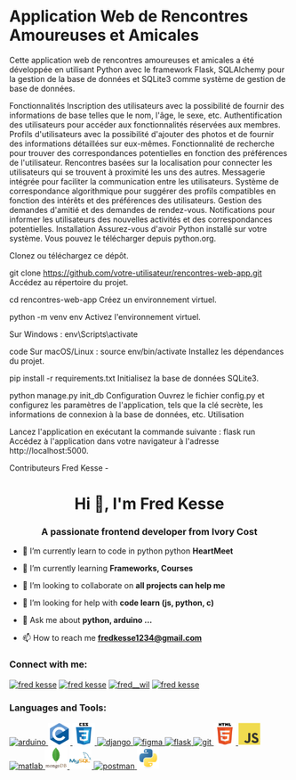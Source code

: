 # Application Web de Rencontres Amoureuses et Amicales

Cette application web de rencontres amoureuses et amicales a été développée en utilisant Python avec le framework Flask, SQLAlchemy pour la gestion de la base de données et SQLite3 comme système de gestion de base de données.

Fonctionnalités
Inscription des utilisateurs avec la possibilité de fournir des informations de base telles que le nom, l'âge, le sexe, etc.
Authentification des utilisateurs pour accéder aux fonctionnalités réservées aux membres.
Profils d'utilisateurs avec la possibilité d'ajouter des photos et de fournir des informations détaillées sur eux-mêmes.
Fonctionnalité de recherche pour trouver des correspondances potentielles en fonction des préférences de l'utilisateur.
Rencontres basées sur la localisation pour connecter les utilisateurs qui se trouvent à proximité les uns des autres.
Messagerie intégrée pour faciliter la communication entre les utilisateurs.
Système de correspondance algorithmique pour suggérer des profils compatibles en fonction des intérêts et des préférences des utilisateurs.
Gestion des demandes d'amitié et des demandes de rendez-vous.
Notifications pour informer les utilisateurs des nouvelles activités et des correspondances potentielles.
Installation
Assurez-vous d'avoir Python installé sur votre système. Vous pouvez le télécharger depuis python.org.

Clonez ou téléchargez ce dépôt.


git clone https://github.com/votre-utilisateur/rencontres-web-app.git
Accédez au répertoire du projet.


cd rencontres-web-app
Créez un environnement virtuel.


python -m venv env
Activez l'environnement virtuel.

Sur Windows :
env\Scripts\activate

code
Sur macOS/Linux :
source env/bin/activate
Installez les dépendances du projet.


pip install -r requirements.txt
Initialisez la base de données SQLite3.


python manage.py init_db
Configuration
Ouvrez le fichier config.py et configurez les paramètres de l'application, tels que la clé secrète, les informations de connexion à la base de données, etc.
Utilisation

Lancez l'application en exécutant la commande suivante :
flask run
Accédez à l'application dans votre navigateur à l'adresse http://localhost:5000.

Contributeurs
Fred Kesse -

<h1 align="center">Hi 👋, I'm Fred Kesse</h1>
<h3 align="center">A passionate frontend developer from Ivory Cost</h3>

- 🔭 I’m currently learn to code in python python **HeartMeet**

- 🌱 I’m currently learning **Frameworks, Courses**

- 👯 I’m looking to collaborate on **all projects can help me**

- 🤝 I’m looking for help with **code learn (js, python, c)**

- 💬 Ask me about **python, arduino ...**

- 📫 How to reach me **fredkesse1234@gmail.com**

<h3 align="left">Connect with me:</h3>
<p align="left">
<a href="https://linkedin.com/in/fred kesse" target="blank"><img align="center" src="https://raw.githubusercontent.com/rahuldkjain/github-profile-readme-generator/master/src/images/icons/Social/linked-in-alt.svg" alt="fred kesse" height="30" width="40" /></a>
<a href="https://fb.com/fred kesse" target="blank"><img align="center" src="https://raw.githubusercontent.com/rahuldkjain/github-profile-readme-generator/master/src/images/icons/Social/facebook.svg" alt="fred kesse" height="30" width="40" /></a>
<a href="https://instagram.com/fred__wil" target="blank"><img align="center" src="https://raw.githubusercontent.com/rahuldkjain/github-profile-readme-generator/master/src/images/icons/Social/instagram.svg" alt="fred__wil" height="30" width="40" /></a>
<a href="https://www.youtube.com/c/fred kesse" target="blank"><img align="center" src="https://raw.githubusercontent.com/rahuldkjain/github-profile-readme-generator/master/src/images/icons/Social/youtube.svg" alt="fred kesse" height="30" width="40" /></a>
</p>

<h3 align="left">Languages and Tools:</h3>
<p align="left"> <a href="https://www.arduino.cc/" target="_blank" rel="noreferrer"> <img src="https://cdn.worldvectorlogo.com/logos/arduino-1.svg" alt="arduino" width="40" height="40"/> </a> <a href="https://www.cprogramming.com/" target="_blank" rel="noreferrer"> <img src="https://raw.githubusercontent.com/devicons/devicon/master/icons/c/c-original.svg" alt="c" width="40" height="40"/> </a> <a href="https://www.w3schools.com/css/" target="_blank" rel="noreferrer"> <img src="https://raw.githubusercontent.com/devicons/devicon/master/icons/css3/css3-original-wordmark.svg" alt="css3" width="40" height="40"/> </a> <a href="https://www.djangoproject.com/" target="_blank" rel="noreferrer"> <img src="https://cdn.worldvectorlogo.com/logos/django.svg" alt="django" width="40" height="40"/> </a> <a href="https://www.figma.com/" target="_blank" rel="noreferrer"> <img src="https://www.vectorlogo.zone/logos/figma/figma-icon.svg" alt="figma" width="40" height="40"/> </a> <a href="https://flask.palletsprojects.com/" target="_blank" rel="noreferrer"> <img src="https://www.vectorlogo.zone/logos/pocoo_flask/pocoo_flask-icon.svg" alt="flask" width="40" height="40"/> </a> <a href="https://git-scm.com/" target="_blank" rel="noreferrer"> <img src="https://www.vectorlogo.zone/logos/git-scm/git-scm-icon.svg" alt="git" width="40" height="40"/> </a> <a href="https://www.w3.org/html/" target="_blank" rel="noreferrer"> <img src="https://raw.githubusercontent.com/devicons/devicon/master/icons/html5/html5-original-wordmark.svg" alt="html5" width="40" height="40"/> </a> <a href="https://developer.mozilla.org/en-US/docs/Web/JavaScript" target="_blank" rel="noreferrer"> <img src="https://raw.githubusercontent.com/devicons/devicon/master/icons/javascript/javascript-original.svg" alt="javascript" width="40" height="40"/> </a> <a href="https://www.mathworks.com/" target="_blank" rel="noreferrer"> <img src="https://upload.wikimedia.org/wikipedia/commons/2/21/Matlab_Logo.png" alt="matlab" width="40" height="40"/> </a> <a href="https://www.mongodb.com/" target="_blank" rel="noreferrer"> <img src="https://raw.githubusercontent.com/devicons/devicon/master/icons/mongodb/mongodb-original-wordmark.svg" alt="mongodb" width="40" height="40"/> </a> <a href="https://www.mysql.com/" target="_blank" rel="noreferrer"> <img src="https://raw.githubusercontent.com/devicons/devicon/master/icons/mysql/mysql-original-wordmark.svg" alt="mysql" width="40" height="40"/> </a> <a href="https://postman.com" target="_blank" rel="noreferrer"> <img src="https://www.vectorlogo.zone/logos/getpostman/getpostman-icon.svg" alt="postman" width="40" height="40"/> </a> <a href="https://www.python.org" target="_blank" rel="noreferrer"> <img src="https://raw.githubusercontent.com/devicons/devicon/master/icons/python/python-original.svg" alt="python" width="40" height="40"/> </a> </p>

